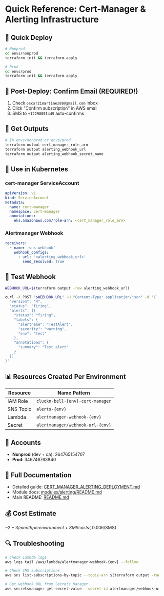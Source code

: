 # Quick Reference: Cert-Manager & Alerting Infrastructure

## 🚀 Quick Deploy

```bash
# Nonprod
cd envs/nonprod
terraform init && terraform apply

# Prod  
cd envs/prod
terraform init && terraform apply
```

## 📧 Post-Deploy: Confirm Email (REQUIRED!)

1. Check `oscar21martinez88@gmail.com` inbox
2. Click "Confirm subscription" in AWS email
3. SMS to `+12298051449` auto-confirms

## 🔑 Get Outputs

```bash
# In envs/nonprod or envs/prod
terraform output cert_manager_role_arn
terraform output alerting_webhook_url
terraform output alerting_webhook_secret_name
```

## 🎯 Use in Kubernetes

### cert-manager ServiceAccount

```yaml
apiVersion: v1
kind: ServiceAccount
metadata:
  name: cert-manager
  namespace: cert-manager
  annotations:
    eks.amazonaws.com/role-arn: <cert_manager_role_arn>
```

### Alertmanager Webhook

```yaml
receivers:
  - name: 'sns-webhook'
    webhook_configs:
      - url: '<alerting_webhook_url>'
        send_resolved: true
```

## 🧪 Test Webhook

```bash
WEBHOOK_URL=$(terraform output -raw alerting_webhook_url)

curl -X POST "$WEBHOOK_URL" -H "Content-Type: application/json" -d '{
  "version": "4",
  "status": "firing",
  "alerts": [{
    "status": "firing",
    "labels": {
      "alertname": "TestAlert",
      "severity": "warning",
      "env": "test"
    },
    "annotations": {
      "summary": "Test alert"
    }
  }]
}'
```

## 📊 Resources Created Per Environment

| Resource | Name Pattern |
|----------|--------------|
| IAM Role | `cluckn-bell-{env}-cert-manager` |
| SNS Topic | `alerts-{env}` |
| Lambda | `alertmanager-webhook-{env}` |
| Secret | `alertmanager/webhook-url-{env}` |

## 📍 Accounts

- **Nonprod** (dev + qa): 264765154707
- **Prod**: 346746763840

## 📖 Full Documentation

- Detailed guide: [CERT_MANAGER_ALERTING_DEPLOYMENT.md](CERT_MANAGER_ALERTING_DEPLOYMENT.md)
- Module docs: [modules/alerting/README.md](modules/alerting/README.md)
- Main README: [README.md](README.md)

## 💰 Cost Estimate

~$2-3/month per environment + SMS costs (~$0.006/SMS)

## 🔍 Troubleshooting

```bash
# Check Lambda logs
aws logs tail /aws/lambda/alertmanager-webhook-{env} --follow

# Check SNS subscriptions
aws sns list-subscriptions-by-topic --topic-arn $(terraform output -raw alerting_sns_topic_arn)

# Get webhook URL from Secrets Manager
aws secretsmanager get-secret-value --secret-id alertmanager/webhook-url-{env} --query SecretString --output text
```
